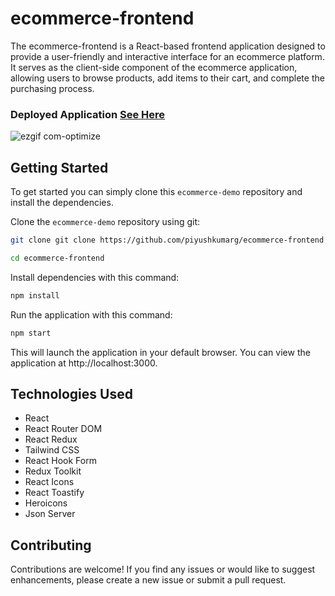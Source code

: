 # ecommerce-frontend

The ecommerce-frontend is a React-based frontend application designed to provide a user-friendly and interactive interface for an ecommerce platform. It serves as the client-side component of the ecommerce application, allowing users to browse products, add items to their cart, and complete the purchasing process.

### Deployed Application [See Here](https://ecommerse-piy.netlify.app/)

![ezgif com-optimize](https://github.com/piyushkumarg/TicTacToe/assets/83285872/4a7903c1-2ecc-4d85-81d9-7bed6b7317a9)

## Getting Started
To get started  you can simply clone this `ecommerce-demo` repository and install the dependencies.

Clone the `ecommerce-demo` repository using git:

```bash
git clone git clone https://github.com/piyushkumarg/ecommerce-frontend

cd ecommerce-frontend
```

Install dependencies with this command:
```bash
npm install
```

Run the application with this command:
```bash
npm start
```

This will launch the application in your default browser. You can view the application at http://localhost:3000.

## Technologies Used

* React
* React Router DOM
* React Redux
* Tailwind CSS
* React Hook Form
* Redux Toolkit
* React Icons
* React Toastify
* Heroicons
* Json Server

## Contributing
Contributions are welcome! If you find any issues or would like to suggest enhancements, please create a new issue or submit a pull request.

